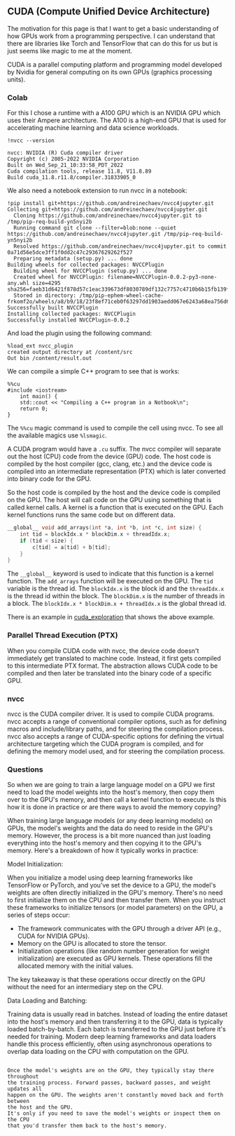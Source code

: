 ## CUDA (Compute Unified Device Architecture)
The motivation for this page is that I want to get a basic understanding of
how GPUs work from a programming perspective. I can understand that there are
libraries like Torch and TensorFlow that can do this for us but is just seems
like magic to me at the moment.

CUDA is a parallel computing platform and programming model developed by Nvidia
for general computing on its own GPUs (graphics processing units).

### Colab
For this I chose a runtime with a A100 GPU which is an NVIDIA GPU which uses
their Ampere architecture. The A100 is a high-end GPU that is used for
accelerating machine learning and data science workloads.
```
!nvcc --version

nvcc: NVIDIA (R) Cuda compiler driver
Copyright (c) 2005-2022 NVIDIA Corporation
Built on Wed_Sep_21_10:33:58_PDT_2022
Cuda compilation tools, release 11.8, V11.8.89
Build cuda_11.8.r11.8/compiler.31833905_0
```

We also need a notebook extension to run nvcc in a notebook:
```
!pip install git+https://github.com/andreinechaev/nvcc4jupyter.git
Collecting git+https://github.com/andreinechaev/nvcc4jupyter.git
  Cloning https://github.com/andreinechaev/nvcc4jupyter.git to /tmp/pip-req-build-yn5nyi2b
  Running command git clone --filter=blob:none --quiet https://github.com/andreinechaev/nvcc4jupyter.git /tmp/pip-req-build-yn5nyi2b
  Resolved https://github.com/andreinechaev/nvcc4jupyter.git to commit 0a71d56e5dce3ff1f0dd2c47c29367629262f527
  Preparing metadata (setup.py) ... done
Building wheels for collected packages: NVCCPlugin
  Building wheel for NVCCPlugin (setup.py) ... done
  Created wheel for NVCCPlugin: filename=NVCCPlugin-0.0.2-py3-none-any.whl size=4295 sha256=faeb31d6421f878d57c1eac339673df8030789df132c7757c4710b6b15fb139f
  Stored in directory: /tmp/pip-ephem-wheel-cache-frkomf2o/wheels/a8/b9/18/23f8ef71ceb0f63297dd1903aedd067e6243a68ea756d6feea
Successfully built NVCCPlugin
Installing collected packages: NVCCPlugin
Successfully installed NVCCPlugin-0.0.2
```
And load the plugin using the following command:
```
%load_ext nvcc_plugin
created output directory at /content/src
Out bin /content/result.out
```

We can compile a simple C++ program to see that is works:
```
%%cu
#include <iostream>
    int main() {
    std::cout << "Compiling a C++ program in a Notbook\n";
    return 0;
}
```
The `%%cu` magic command is used to compile the cell using nvcc. To see all
the available magics use `%lsmagic`.

A CUDA program would have a `.cu` suffix. The nvcc compiler will separate out
the host (CPU) code from the device (GPU) code. The host code is compiled by
the host compiler (gcc, clang, etc.) and the device code is compiled into an
intermediate representation (PTX) which is later converted into binary code
for the GPU.

So the host code is compiled by the host and the device code is compiled on
the GPU. The host will call code on the GPU using something that is called
kernel calls. A kernel is a function that is executed on the GPU.
Each kernel functions runs the same code but on different data.

```c++
__global__ void add_arrays(int *a, int *b, int *c, int size) {
    int tid = blockIdx.x * blockDim.x + threadIdx.x;
    if (tid < size) {
        c[tid] = a[tid] + b[tid];
    }
}
```
The `__global__` keyword is used to indicate that this function is a kernel
function. The `add_arrays` function will be executed on the GPU. The `tid`
variable is the thread id. The `blockIdx.x` is the block id and the
`threadIdx.x` is the thread id within the block. The `blockDim.x` is the
number of threads in a block. The `blockIdx.x * blockDim.x + threadIdx.x`
is the global thread id.

There is an example in [cuda_exploration](../cuda/cuda_exploration.cu) that
shows the above example.

### Parallel Thread Execution (PTX)
When you compile CUDA code with nvcc, the device code doesn't immediately get
translated to machine code. Instead, it first gets compiled to this intermediate
PTX format. The abstraction allows CUDA code to be compiled and then later
be translated into the binary code of a specific GPU.

### nvcc
nvcc is the CUDA compiler driver. It is used to compile CUDA programs. nvcc
accepts a range of conventional compiler options, such as for defining macros
and include/library paths, and for steering the compilation process. nvcc also
accepts a range of CUDA-specific options for defining the virtual architecture
targeting which the CUDA program is compiled, and for defining the memory model
used, and for steering the compilation process.

### Questions
So when we are going to train a large language model on a GPU we first need to
load the model weights into the host's memory, then copy them over to the GPU's
memory, and then call a kernel function to execute. Is this how it is done in
practice or are there ways to avoid the memory copying?

When training large language models (or any deep learning models) on GPUs, the
model's weights and the data do need to reside in the GPU's memory. However, the
process is a bit more nuanced than just loading everything into the host's
memory and then copying it to the GPU's memory. Here's a breakdown of how it
typically works in practice:

Model Initialization:

When you initialize a model using deep learning frameworks like TensorFlow or
PyTorch, and you've set the device to a GPU, the model's weights are often
directly initialized in the GPU's memory. There's no need to first initialize
them on the CPU and then transfer them.
When you instruct these frameworks to initialize tensors (or model parameters)
on the GPU, a series of steps occur:

* The framework communicates with the GPU through a driver API (e.g., CUDA for
NVIDIA GPUs).
* Memory on the GPU is allocated to store the tensor.
* Initialization operations (like random number generation for weight
initialization) are executed as GPU kernels. These operations fill the allocated
memory with the initial values.

The key takeaway is that these operations occur directly on the GPU without the
need for an intermediary step on the CPU.


Data Loading and Batching:


Training data is usually read in batches. Instead of loading the entire dataset
into the host's memory and then transferring it to the GPU, data is typically
loaded batch-by-batch. Each batch is transferred to the GPU just before it's
needed for training.
Modern deep learning frameworks and data loaders handle this process
efficiently, often using asynchronous operations to overlap data loading on the
CPU with computation on the GPU.
```

Once the model's weights are on the GPU, they typically stay there throughout
the training process. Forward passes, backward passes, and weight updates all
happen on the GPU. The weights aren't constantly moved back and forth between
the host and the GPU.
It's only if you need to save the model's weights or inspect them on the CPU
that you'd transfer them back to the host's memory.

